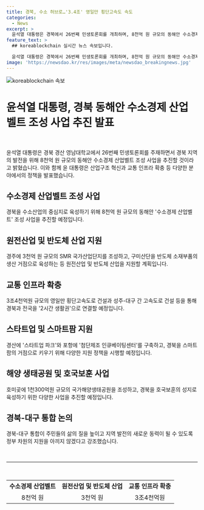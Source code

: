 ```yaml
---
title: 경북, 수소 허브로…'3.4조' 영일만 횡단고속도 속도
categories:
  - News
excerpt: >
  윤석열 대통령은 경북에서 26번째 민생토론회를 개최하며, 8천억 원 규모의 동해안 수소경제 산업벨트 조성 사업을 통해 경북의 산업구조 혁신과 교통 인프라 대폭 확충을 계획하고, 스타트업과 스마트팜을 거점으로 키우겠다고 발표했다. 또한, 호미곶 국가해양생태공원과 동해안 휴양벨트 조성 사업, 그리고 호국보훈의 성지로서의 역할을 강화할 계획도 소개했다. 경북-대구 통합도 추진 중이며, 이를 통해 주민들의 삶의 질과 지역 발전을 지원할 것이라고 강조했다.
feature_text: >
  ## koreablockchain 실시간 뉴스 속보입니다.

  윤석열 대통령은 경북에서 26번째 민생토론회를 개최하며, 8천억 원 규모의 동해안 수소경제 산업벨트 조성 사업을 통해 경북의 산업구조 혁신과 교통 인프라 대폭 확충을 계획하고, 스타트업과 스마트팜을 거점으로 키우겠다고 발표했다. 또한, 호미곶 국가해양생태공원과 동해안 휴양벨트 조성 사업, 그리고 호국보훈의 성지로서의 역할을 강화할 계획도 소개했다. 경북-대구 통합도 추진 중이며, 이를 통해 주민들의 삶의 질과 지역 발전을 지원할 것이라고 강조했다.
image: 'https://newsdao.kr/res/images/meta/newsdao_breakingnews.jpg'
---
```


<p><img src="https://newsdao.kr/res/images/meta/newsdao_breakingnews.jpg" alt="koreablockchain 속보" /></p>

<h1 data-ke-size="size30">윤석열 대통령, 경북 동해안 수소경제 산업벨트 조성 사업 추진 발표</h1>

<p data-ke-size="size16">&nbsp;</p>

<p data-ke-size="size16">윤석열 대통령은 경북 경산 영남대학교에서 26번째 민생토론회를 주재하면서 경북 지역의 발전을 위해 8천억 원 규모의 동해안 수소경제 산업벨트 조성 사업을 추진할 것이라고 밝혔습니다. 이와 함께 윤 대통령은 산업구조 혁신과 교통 인프라 확충 등 다양한 분야에서의 정책을 발표했습니다.</p>

<h2 data-ke-size="size26">수소경제 산업벨트 조성 사업</h2>

<p data-ke-size="size16">경북을 수소산업의 중심지로 육성하기 위해 8천억 원 규모의 동해안 '수소경제 산업벨트' 조성 사업을 추진할 예정입니다.</p>

<h2 data-ke-size="size26">원전산업 및 반도체 산업 지원</h2>

<p data-ke-size="size16">경주에 3천억 원 규모의 SMR 국가산업단지를 조성하고, 구미산단을 반도체 소재부품의 생산 거점으로 육성하는 등 원전산업 및 반도체 산업을 지원할 계획입니다.</p>

<h2 data-ke-size="size26">교통 인프라 확충</h2>

<p data-ke-size="size16">3조4천억원 규모의 영일만 횡단고속도로 건설과 성주-대구 간 고속도로 건설 등을 통해 경북과 전국을 '2시간 생활권'으로 연결할 예정입니다.</p>

<h2 data-ke-size="size26">스타트업 및 스마트팜 지원</h2>

<p data-ke-size="size16">경산에 '스타트업 파크'와 포항에 '첨단제조 인큐베이팅센터'를 구축하고, 경북을 스마트팜의 거점으로 키우기 위해 다양한 지원 정책을 시행할 예정입니다.</p>

<h2 data-ke-size="size26">해양 생태공원 및 호국보훈 사업</h2>

<p data-ke-size="size16">호미곶에 1천300억원 규모의 국가해양생태공원을 조성하고, 경북을 호국보훈의 성지로 육성하기 위한 다양한 사업을 추진할 예정입니다.</p>

<h2 data-ke-size="size26">경북-대구 통합 논의</h2>

<p data-ke-size="size16">경북-대구 통합이 주민들의 삶의 질을 높이고 지역 발전의 새로운 동력이 될 수 있도록 정부 차원의 지원을 아끼지 않겠다고 강조했습니다.</p>

<p data-ke-size="size16">&nbsp;</p>

<hr>

<p data-ke-size="size16">&nbsp;</p>

<table>
<tbody>
<tr>
<td style="text-align: center; height: 17px;"><b>수소경제 산업벨트</b></td>
<td style="text-align: center; height: 17px;"><b>원전산업 및 반도체 산업</b></td>
<td style="text-align: center; height: 17px;"><b>교통 인프라 확충</b></td>
</tr>
<tr>
<td style="text-align: center; height: 17px;">8천억 원</td>
<td style="text-align: center; height: 17px;">3천억 원</td>
<td style="text-align: center; height: 17px;">3조4천억원</td>
</tr>
</tbody>
</table>

<p data-ke-size="size16">&nbsp;</p>

